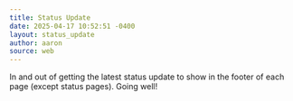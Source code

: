 ```yaml
---
title: Status Update
date: 2025-04-17 10:52:51 -0400
layout: status_update
author: aaron
source: web
---
```

In and out of getting the latest status update to show in the footer of each page (except status pages). Going well!
